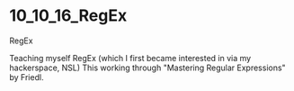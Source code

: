 # 10_10_16_RegEx
RegEx

Teaching myself RegEx (which I first became interested in via my hackerspace, NSL)
This working through "Mastering Regular Expressions" by Friedl.


